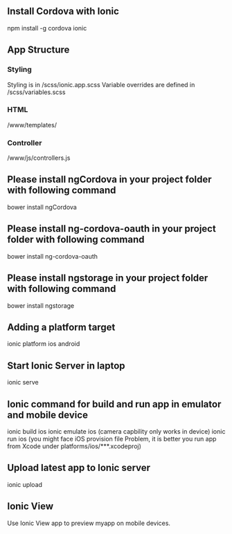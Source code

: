 
## Install Cordova with Ionic
npm install -g cordova ionic

## App Structure
### Styling
Styling is in /scss/ionic.app.scss
Variable overrides are defined in /scss/variables.scss
### HTML
/www/templates/
### Controller
/www/js/controllers.js

## Please install ngCordova in your project folder with following command 
bower install ngCordova

## Please install ng-cordova-oauth in your project folder with following command 
bower install ng-cordova-oauth

## Please install ngstorage in your project folder with following command 
bower install ngstorage

## Adding a platform target
ionic platform ios android

## Start Ionic Server in laptop
ionic serve

## Ionic command for build and run app in emulator and mobile device
ionic build ios
ionic emulate ios  (camera capbility only works in device)
ionic run ios      (you might face iOS provision file Problem, it is better you run app from Xcode under platforms/ios/***.xcodeproj)

## Upload latest app to Ionic server
ionic upload

## Ionic View
Use Ionic View app to preview myapp on mobile devices.





